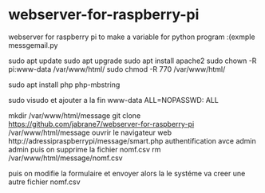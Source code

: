 # webserver-for-raspberry-pi
webserver for raspberry pi to make a variable for python program :(exmple messgemail.py

sudo apt update
sudo apt upgrade
sudo apt install apache2
sudo chown -R pi:www-data /var/www/html/
sudo chmod -R 770 /var/www/html/

sudo apt install php php-mbstring

sudo visudo 
et ajouter a la fin 
www-data ALL=NOPASSWD: ALL

mkdir /var/www/html/message
git clone https://github.com/jabrane7/webserver-for-raspberry-pi /var/www/html/message
ouvrir le navigateur web  http://adressipraspberrypi/message/smart.php
authentification avce  admin admin
puis on supprime la fichier nomf.csv
          rm /var/www/html/message/nomf.csv

puis on modifie la formulaire et envoyer alors la le systéme va creer une autre fichier nomf.csv
